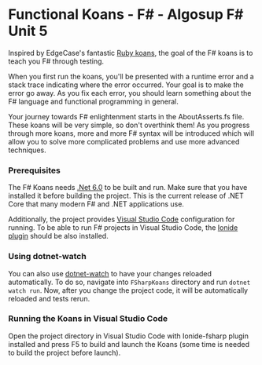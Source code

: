# Functional Koans - F# - Algosup F# Unit 5

Inspired by EdgeCase's fantastic [Ruby koans](http://github.com/edgecase/ruby_koans),
the goal of the F# koans is to teach you F# through testing.

When you first run the koans, you'll be presented with a runtime error and a
stack trace indicating where the error occurred. Your goal is to make the
error go away. As you fix each error, you should learn something about
the F# language and functional programming in general.

Your journey towards F# enlightenment starts in the AboutAsserts.fs file. These
koans will be very simple, so don't overthink them! As you progress through
more koans, more and more F# syntax will be introduced which will allow
you to solve more complicated problems and use more advanced techniques.

### Prerequisites

The F# Koans needs [.Net 6.0](https://www.microsoft.com/net/download/core) to be built and run. Make sure that you have installed it before building the project. This is the current release of .NET Core that many modern F# and .NET applications use.

Additionally, the project provides [Visual Studio Code](https://code.visualstudio.com/) configuration for running.
To be able to run F# projects in Visual Studio Code, the
[Ionide plugin](https://marketplace.visualstudio.com/items?itemName=Ionide.Ionide-fsharp) should be also installed.

### Using dotnet-watch

You can also use [dotnet-watch](https://github.com/dotnet/AspNetCore.Docs/blob/main/aspnetcore/tutorials/dotnet-watch.md) to have your changes reloaded automatically.
To do so, navigate into `FSharpKoans` directory and run `dotnet watch run`. Now, after you change the project code, it will be automatically reloaded and tests rerun.

### Running the Koans in Visual Studio Code

Open the project directory in Visual Studio Code with Ionide-fsharp plugin installed
and press F5 to build and launch the Koans (some time is needed to build the project before launch).
